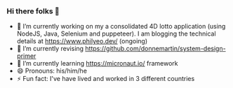 ### Hi there folks :metal:  

- 🔭 I’m currently working on my a consolidated 4D lotto application (using NodeJS, Java, Selenium and puppeteer). 
     I am blogging the technical details at https://www.philyeo.dev/ (ongoing)
- 🌱 I’m currently revising https://github.com/donnemartin/system-design-primer
- 🌱 I’m currently learning https://micronaut.io/ framework
- 😄 Pronouns: his/him/he
- ⚡ Fun fact: I've have lived and worked in 3 different countries


